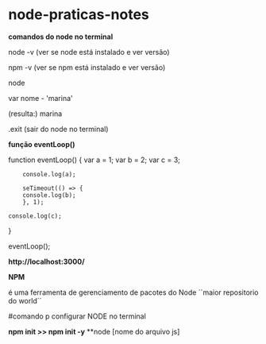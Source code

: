 # node-praticas-notes

**comandos do node no terminal**

node -v (ver se node está instalado e ver versão)

npm -v (ver se npm está instalado e ver versão)

node

var nome - 'marina'

(resulta:) marina

.exit (sair do node no terminal)


**função eventLoop()**

function eventLoop() {
        var a = 1;
        var b = 2;
        var c = 3;
      
        console.log(a);
      
        seTimeout(() => {
        console.log(b);
        }, 1);
      
    console.log(c);
}
      
eventLoop(); 

**http://localhost:3000/**





**NPM** 

é uma ferramenta de gerenciamento de pacotes do Node
´´maior repositorio do world´´


#comando p configurar NODE no terminal

**npm init >> npm init -y**
**node [nome do arquivo js]


      
